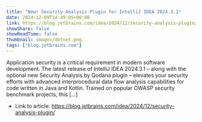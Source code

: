 ```yaml
---
title: "New! Security Analysis Plugin for IntelliJ IDEA 2024.3.1"
date: 2024-12-09T14:49:05+00:00
link: https://blog.jetbrains.com/idea/2024/12/security-analysis-plugin/
showShare: false
showReadTime: false
thumbnail: images/dotnet.png
tags: ["blog.jetbrains.com"]
---
```

Application security is a critical requirement in modern software development. The latest release of IntelliJ IDEA 2024.3.1 – along with the optional new Security Analysis by Qodana plugin – elevates your security efforts with advanced interprocedural data flow analysis capabilities for code written in Java and Kotlin. Trained on popular OWASP security benchmark projects, this […]

- Link to article: https://blog.jetbrains.com/idea/2024/12/security-analysis-plugin/